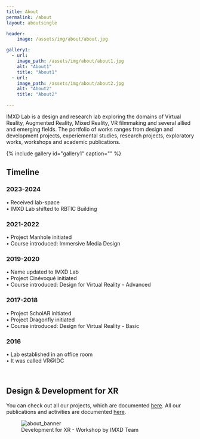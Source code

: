 ```yaml
---
title: About
permalink: /about
layout: aboutsingle

header:
    image: /assets/img/about/about.jpg

gallery1:
  - url: 
    image_path: /assets/img/about/about1.jpg
    alt: "About1"
    title: "About1"
  - url: 
    image_path: /assets/img/about/about2.jpg
    alt: "About2"
    title: "About2"

---
```


IMXD Lab is a design and research lab exploring the domains of Virtual Reality, Augmented Reality, Mixed Reality, VR filmmaking and several allied and emerging fields. The portfolio of works ranges from design and development projects, experiemental studies, research projects, exploratory works, workshops and academic publications.

{% include gallery id="gallery1" caption="" %}

## Timeline

<div class="timeline">
  <div class="timeline_container">
    <div class="content">
      <h3>2023-2024</h3>
      <p>• Received lab-space<br>
         • IMXD Lab shifted to RBTIC Building</p>
    </div>
  </div>
  <div class="timeline_container">
    <div class="content">
      <h3>2021-2022</h3>
      <p>• Project Manhole initiated<br>
         • Course introduced: Immersive Media Design</p>
    </div>
  </div>
  <div class="timeline_container">
    <div class="content">
      <h3>2019-2020</h3>
      <p>• Name updated to IMXD Lab<br>
         • Project Cinévoqué initiated<br>
         • Course introduced: Design for Virtual Reality - Advanced</p>
    </div>
  </div>
  <div class="timeline_container">
    <div class="content">
      <h3>2017-2018</h3>
      <p>• Project ScholAR initiated<br>
         • Project Dragonfly initiated<br>
         • Course introduced: Design for Virtual Reality - Basic</p>
    </div>
  </div>
  <div class="timeline_container">
    <div class="content">
      <h3>2016</h3>
      <p>• Lab established in an office room<br>
         • It was called VR@IDC</p>
    </div>
  </div>
</div>

<br>

## Design & Development for XR

You can check out all our projects, which are documented [here](/projects).
All our publications and activities are documented [here](/publications). 

<figure class="align-center" style="width:100%;">
  <img src="{{ site.url }}{{ site.baseurl }}/assets/img/about/about3.jpg" alt="about_banner">
    <figcaption>Development for XR - Workshop by IMXD Team</figcaption>
</figure> 
